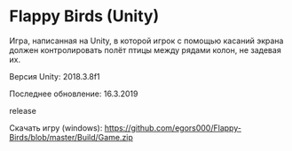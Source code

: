 # Flappy Birds (Unity)


Игра, написанная на Unity, в которой игрок с помощью касаний экрана должен контролировать полёт птицы между рядами колон, не задевая их.

Версия Unity: 2018.3.8f1

Последнее обновление: 16.3.2019

release

Скачать игру (windows): https://github.com/egors000/Flappy-Birds/blob/master/Build/Game.zip
